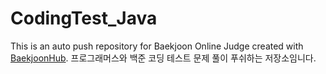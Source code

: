 # CodingTest_Java
This is an auto push repository for Baekjoon Online Judge created with [BaekjoonHub](https://github.com/BaekjoonHub/BaekjoonHub).
프로그래머스와 백준 코딩 테스트 문제 풀이 푸쉬하는 저장소임니다. 
